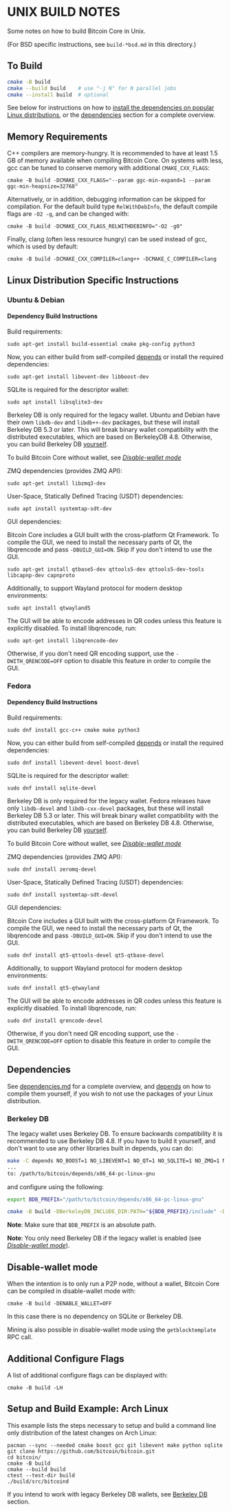 UNIX BUILD NOTES
====================
Some notes on how to build Bitcoin Core in Unix.

(For BSD specific instructions, see `build-*bsd.md` in this directory.)

To Build
---------------------

```bash
cmake -B build
cmake --build build    # use "-j N" for N parallel jobs
cmake --install build  # optional
```

See below for instructions on how to [install the dependencies on popular Linux
distributions](#linux-distribution-specific-instructions), or the
[dependencies](#dependencies) section for a complete overview.

## Memory Requirements

C++ compilers are memory-hungry. It is recommended to have at least 1.5 GB of
memory available when compiling Bitcoin Core. On systems with less, gcc can be
tuned to conserve memory with additional `CMAKE_CXX_FLAGS`:


    cmake -B build -DCMAKE_CXX_FLAGS="--param ggc-min-expand=1 --param ggc-min-heapsize=32768"

Alternatively, or in addition, debugging information can be skipped for compilation.
For the default build type `RelWithDebInfo`, the default compile flags are
`-O2 -g`, and can be changed with:

    cmake -B build -DCMAKE_CXX_FLAGS_RELWITHDEBINFO="-O2 -g0"

Finally, clang (often less resource hungry) can be used instead of gcc, which is used by default:

    cmake -B build -DCMAKE_CXX_COMPILER=clang++ -DCMAKE_C_COMPILER=clang

## Linux Distribution Specific Instructions

### Ubuntu & Debian

#### Dependency Build Instructions

Build requirements:

    sudo apt-get install build-essential cmake pkg-config python3

Now, you can either build from self-compiled [depends](#dependencies) or install the required dependencies:

    sudo apt-get install libevent-dev libboost-dev

SQLite is required for the descriptor wallet:

    sudo apt install libsqlite3-dev

Berkeley DB is only required for the legacy wallet. Ubuntu and Debian have their own `libdb-dev` and `libdb++-dev` packages,
but these will install Berkeley DB 5.3 or later. This will break binary wallet compatibility with the distributed
executables, which are based on BerkeleyDB 4.8. Otherwise, you can build Berkeley DB [yourself](#berkeley-db).

To build Bitcoin Core without wallet, see [*Disable-wallet mode*](#disable-wallet-mode)

ZMQ dependencies (provides ZMQ API):

    sudo apt-get install libzmq3-dev

User-Space, Statically Defined Tracing (USDT) dependencies:

    sudo apt install systemtap-sdt-dev

GUI dependencies:

Bitcoin Core includes a GUI built with the cross-platform Qt Framework. To compile the GUI, we need to install
the necessary parts of Qt, the libqrencode and pass `-DBUILD_GUI=ON`. Skip if you don't intend to use the GUI.

    sudo apt-get install qtbase5-dev qttools5-dev qttools5-dev-tools libcapnp-dev capnproto

Additionally, to support Wayland protocol for modern desktop environments:

    sudo apt install qtwayland5

The GUI will be able to encode addresses in QR codes unless this feature is explicitly disabled. To install libqrencode, run:

    sudo apt-get install libqrencode-dev

Otherwise, if you don't need QR encoding support, use the `-DWITH_QRENCODE=OFF` option to disable this feature in order to compile the GUI.


### Fedora

#### Dependency Build Instructions

Build requirements:

    sudo dnf install gcc-c++ cmake make python3

Now, you can either build from self-compiled [depends](#dependencies) or install the required dependencies:

    sudo dnf install libevent-devel boost-devel

SQLite is required for the descriptor wallet:

    sudo dnf install sqlite-devel

Berkeley DB is only required for the legacy wallet. Fedora releases have only `libdb-devel` and `libdb-cxx-devel` packages, but these will install
Berkeley DB 5.3 or later. This will break binary wallet compatibility with the distributed executables, which
are based on Berkeley DB 4.8. Otherwise, you can build Berkeley DB [yourself](#berkeley-db).

To build Bitcoin Core without wallet, see [*Disable-wallet mode*](#disable-wallet-mode)

ZMQ dependencies (provides ZMQ API):

    sudo dnf install zeromq-devel

User-Space, Statically Defined Tracing (USDT) dependencies:

    sudo dnf install systemtap-sdt-devel

GUI dependencies:

Bitcoin Core includes a GUI built with the cross-platform Qt Framework. To compile the GUI, we need to install
the necessary parts of Qt, the libqrencode and pass `-DBUILD_GUI=ON`. Skip if you don't intend to use the GUI.

    sudo dnf install qt5-qttools-devel qt5-qtbase-devel

Additionally, to support Wayland protocol for modern desktop environments:

    sudo dnf install qt5-qtwayland

The GUI will be able to encode addresses in QR codes unless this feature is explicitly disabled. To install libqrencode, run:

    sudo dnf install qrencode-devel

Otherwise, if you don't need QR encoding support, use the `-DWITH_QRENCODE=OFF` option to disable this feature in order to compile the GUI.

## Dependencies

See [dependencies.md](dependencies.md) for a complete overview, and
[depends](/depends/README.md) on how to compile them yourself, if you wish to
not use the packages of your Linux distribution.

### Berkeley DB

The legacy wallet uses Berkeley DB. To ensure backwards compatibility it is
recommended to use Berkeley DB 4.8. If you have to build it yourself, and don't
want to use any other libraries built in depends, you can do:
```bash
make -C depends NO_BOOST=1 NO_LIBEVENT=1 NO_QT=1 NO_SQLITE=1 NO_ZMQ=1 NO_USDT=1
...
to: /path/to/bitcoin/depends/x86_64-pc-linux-gnu
```
and configure using the following:
```bash
export BDB_PREFIX="/path/to/bitcoin/depends/x86_64-pc-linux-gnu"

cmake -B build -DBerkeleyDB_INCLUDE_DIR:PATH="${BDB_PREFIX}/include" -DWITH_BDB=ON
```

**Note**: Make sure that `BDB_PREFIX` is an absolute path.

**Note**: You only need Berkeley DB if the legacy wallet is enabled (see [*Disable-wallet mode*](#disable-wallet-mode)).

Disable-wallet mode
--------------------
When the intention is to only run a P2P node, without a wallet, Bitcoin Core can
be compiled in disable-wallet mode with:

    cmake -B build -DENABLE_WALLET=OFF

In this case there is no dependency on SQLite or Berkeley DB.

Mining is also possible in disable-wallet mode using the `getblocktemplate` RPC call.

Additional Configure Flags
--------------------------
A list of additional configure flags can be displayed with:

    cmake -B build -LH


Setup and Build Example: Arch Linux
-----------------------------------
This example lists the steps necessary to setup and build a command line only distribution of the latest changes on Arch Linux:

    pacman --sync --needed cmake boost gcc git libevent make python sqlite
    git clone https://github.com/bitcoin/bitcoin.git
    cd bitcoin/
    cmake -B build
    cmake --build build
    ctest --test-dir build
    ./build/src/bitcoind

If you intend to work with legacy Berkeley DB wallets, see [Berkeley DB](#berkeley-db) section.

